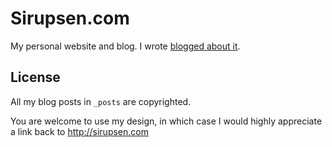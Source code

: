 # Sirupsen.com

My personal website and blog. I wrote [blogged about it](http://sirupsen.com/the-switch-to-github-pages/).

## License

All my blog posts in `_posts` are copyrighted. 

You are welcome to use my design, in which case I would highly appreciate a link
back to http://sirupsen.com
